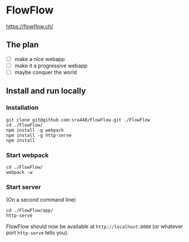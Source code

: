 # FlowFlow

https://flowflow.ch/

## The plan

- [ ] make a nice webapp
- [ ] make it a progressive webapp
- [ ] maybe conquer the world

## Install and run locally

### Installation

```
git clone git@github.com:sra448/FlowFlow.git ./FlowFlow
cd ./FlowFlow/
npm install -g webpack
npm install -g http-serve
npm install
```

### Start webpack 

```
cd ./FlowFlow/
webpack -w
```

### Start server

(On a second command line)


```
cd ./FlowFlow/app/
http-serve
```

FlowFlow should now be available at `http://localhost:8080` (or whatever port `http-serve` tells you).

